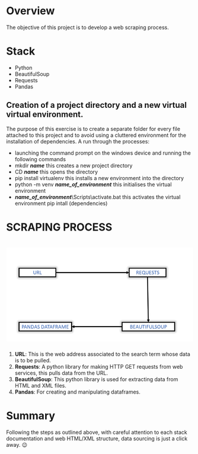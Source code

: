 # Overview
The objective of this project is to develop a web scraping process.
# Stack
- Python
- BeautifulSoup
- Requests
- Pandas
## Creation of a project directory and a new virtual virtual environment.
The purpose of this exercise is to create a separate folder for every file attached to this project and to avoid using a cluttered environment for the installation of dependencies. A run through the processes:

- launching the command prompt on the windows device and running the following commands
- mkdir ***name*** this creates a new project directory
- CD ***name*** this opens the directory
- pip install virtualenv this installs a new environment into the directory
- python -m venv ***name_of_environment*** this initialises the virtual environment
- ***name_of_environment***\Scripts\activate.bat this activates the virtual environment
pip intall (dependencies)
# SCRAPING PROCESS
# ![Procedure](https://github.com/ChidexCJ/Web-Scraping/blob/main/WEBSCRAPE.png)
1. **URL**: This is the web address associated to the search term whose data is to be pulled.
2. **Requests**: A python library for making HTTP GET requests from web services, this pulls data from the URL.
3. **BeautifulSoup**: This python library is used for extracting data from HTML and XML files.
4. **Pandas**: For creating and manipulating dataframes.

# Summary
Following the steps as outlined above, with careful attention to each stack documentation and web HTML/XML structure, data sourcing is just a click away. :wink:
